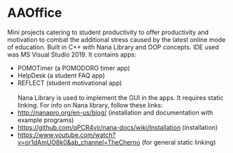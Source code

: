 # AAOffice
Mini projects catering to student productivity to offer productivity and motivation to combat the additional stress caused by the latest online mode of education. Built in C++ with Nana Library and OOP concepts. IDE used was MS Visual Studio 2019. It contains apps:
- POMOTimer (a POMODORO timer app)
- HelpDesk (a student FAQ app)
- REFLECT (student motivational app) <br><br>
Nana Library is used to implement the GUI in the apps. It requires static linking. For info on Nana library, follow these links:
- http://nanapro.org/en-us/blog/ (installation and documentation with example programs)
- https://github.com/qPCR4vir/nana-docs/wiki/Installation (installation)
- https://www.youtube.com/watch?v=or1dAmUO8k0&ab_channel=TheCherno (for general static linking)
